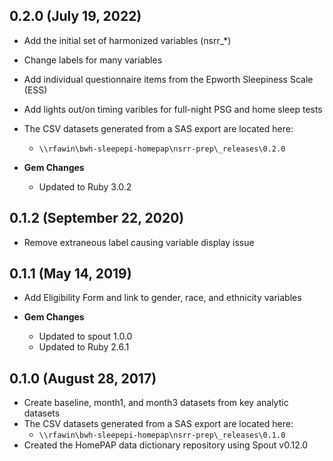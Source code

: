 ## 0.2.0 (July 19, 2022)

- Add the initial set of harmonized variables (nsrr_*)
- Change labels for many variables
- Add individual questionnaire items from the Epworth Sleepiness Scale (ESS)
- Add lights out/on timing varibles for full-night PSG and home sleep tests
- The CSV datasets generated from a SAS export are located here:
  - `\\rfawin\bwh-sleepepi-homepap\nsrr-prep\_releases\0.2.0`

- **Gem Changes**
  - Updated to Ruby 3.0.2

## 0.1.2 (September 22, 2020)

- Remove extraneous label causing variable display issue

## 0.1.1 (May 14, 2019)

- Add Eligibility Form and link to gender, race, and ethnicity variables

- **Gem Changes**
  - Updated to spout 1.0.0
  - Updated to Ruby 2.6.1

## 0.1.0 (August 28, 2017)

- Create baseline, month1, and month3 datasets from key analytic datasets
- The CSV datasets generated from a SAS export are located here:
  - `\\rfawin\bwh-sleepepi-homepap\nsrr-prep\_releases\0.1.0`
- Created the HomePAP data dictionary repository using Spout v0.12.0
